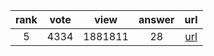 
| rank | vote | view | answer | url |
|:-:|:-:|:-:|:-:|:-:|
|5|4334|1881811|28| [url](http://stackoverflow.com/questions/419163/what-does-if-name-main-do) |
